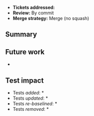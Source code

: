 * **Tickets addressed:** <!-- Provide links, i.e. [AERIE-0000](https://jira.jpl.nasa.gov/browse/AERIE-0000) -->
* **Review:** By commit <!-- Choose from: "by commit", "by file" -->
* **Merge strategy:** Merge (no squash)  <!-- Choose from: "merge (no squash)", "squash and merge" -->

## Summary

## Future work
*

## Test impact
* Tests *added*:
  *
* Tests *updated*:
  *
* Tests *re-baselined*:
  *
* Tests *removed*:
  *
